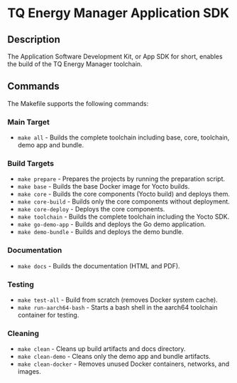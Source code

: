 # TQ Energy Manager Application SDK
## Description
The Application Software Development Kit, or App SDK for short, enables the build of
the TQ Energy Manager toolchain.

## Commands
The Makefile supports the following commands:

### Main Target
- `make all` - Builds the complete toolchain including base, core, toolchain, demo app and bundle.

### Build Targets
- `make prepare` - Prepares the projects by running the preparation script.
- `make base` - Builds the base Docker image for Yocto builds.
- `make core` - Builds the core components (Yocto build) and deploys them.
- `make core-build` - Builds only the core components without deployment.
- `make core-deploy` - Deploys the core components.
- `make toolchain` - Builds the complete toolchain including the Yocto SDK.
- `make go-demo-app` - Builds and deploys the Go demo application.
- `make demo-bundle` - Builds and deploys the demo bundle.

### Documentation
- `make docs` - Builds the documentation (HTML and PDF).

### Testing
- `make test-all` - Build from scratch (removes Docker system cache).
- `make run-aarch64-bash` - Starts a bash shell in the aarch64 toolchain container for testing.

### Cleaning
- `make clean` - Cleans up build artifacts and docs directory.
- `make clean-demo` - Cleans only the demo app and bundle artifacts.
- `make clean-docker` - Removes unused Docker containers, networks, and images.
